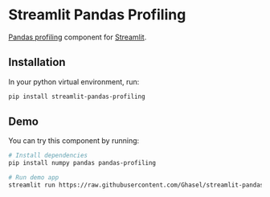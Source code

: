 # Streamlit Pandas Profiling

[Pandas profiling](https://github.com/pandas-profiling/pandas-profiling) component for [Streamlit](https://www.streamlit.io/).

## Installation

In your python virtual environment, run:

```sh
pip install streamlit-pandas-profiling
```

## Demo

You can try this component by running:

```sh
# Install dependencies
pip install numpy pandas pandas-profiling

# Run demo app
streamlit run https://raw.githubusercontent.com/Ghasel/streamlit-pandas-profiling/master/examples/streamlit_pandas_profiling_demo.py
```
